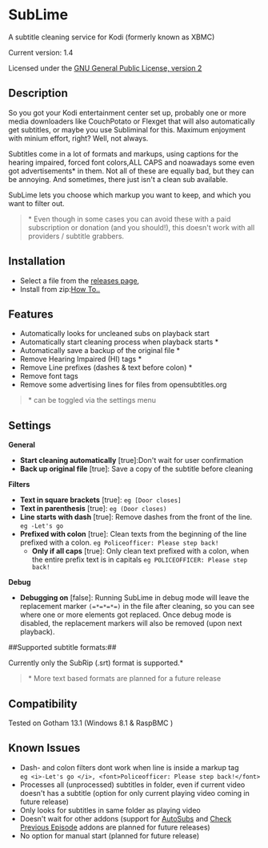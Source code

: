 # SubLime #
A subtitle cleaning service for Kodi (formerly known as XBMC)

Current version: 1.4

Licensed under the [GNU General Public License, version 2](http://www.gnu.org/licenses/gpl-2.0.html "http://www.gnu.org/licenses/gpl-2.0.html")

## Description ##
So you got your Kodi entertainment center set up, probably one or more media downloaders like CouchPotato or Flexget that will also automatically get subtitles, or maybe you use Subliminal for this. Maximum enjoyment with minium effort, right? Well, not always.

Subtitles come in a lot of formats and markups, using  captions for the hearing impaired,  forced font colors,ALL CAPS and noawadays some even got advertisements* in them. Not all of these are equally bad, but they can be annoying. And sometimes, there just isn't a clean sub available.

SubLime lets you choose which markup you want to keep, and which you want to filter out.

> \* Even though in some cases you can avoid these with a paid subscription or donation (and you should!), this doesn't work with all providers / subtitle grabbers.


## Installation ##


- Select a file from the [releases page](https://github.com/tlverwijst/SubLime/releases "https://github.com/tlverwijst/SubLime/releases"),
- Install from zip:[How To..](http://kodi.wiki/view/How_to_install_an_Add-on_from_a_zip_file "http://kodi.wiki/view/How_to_install_an_Add-on_from_a_zip_file")


## Features ##

 - Automatically looks for uncleaned subs on playback start
 - Automatically start cleaning process when playback starts *
 - Automatically save a backup of the original file *
 - Remove Hearing Impaired (HI) tags *
 - Remove Line prefixes (dashes & text before colon) *
 - Remove font tags 
 - Remove some advertising lines for files from opensubtitles.org
 
> \* can be toggled via the settings menu

## Settings ##

**General**

- **Start cleaning automatically** [true]:Don't wait for user confirmation
- **Back up original file** [true]: Save a copy of the subtitle before cleaning

**Filters**

- **Text in square brackets** [true]: `eg [Door closes]`
- **Text in parenthesis** [true]: `eg (Door closes)`
- **Line starts with dash** [true]: Remove dashes from the front of the line. `eg -Let's go`
- **Prefixed with colon** [true]: Clean texts from the beginning of the line prefixed with a colon. `eg Policeofficer: Please step back!`
	- **Only if all caps** [true]: Only clean text prefixed with a colon, when the entire prefix text is in capitals `eg POLICEOFFICER: Please step back!`

**Debug**

- **Debugging on** [false]: Running SubLime in debug mode will leave the replacement marker `(=*=*=*=)` in the file after cleaning, so you can see where one or more elements got replaced. Once debug mode is disabled, the replacement markers will also be removed (upon next playback). 

 
##Supported subtitle formats:##
 
Currently only the SubRip (.srt) format is supported.*


> \* More text based formats are planned for a future release 


## Compatibility ##
Tested on Gotham 13.1 (Windows 8.1 & RaspBMC )


## Known Issues ##

- Dash- and colon filters dont work when line is inside a  markup tag  
`eg <i>-Let's go </i>, <font>Policeofficer: Please step back!</font>`
- Processes all (unprocessed) subtitles in folder, even if current video doesn't has a subtitle (option for only current playing video coming in future release)
- Only looks for subtitles in same folder as playing video
- Doesn't wait for other addons (support for [AutoSubs](http://kodi.wiki/view/Add-on:AutoSubs "http://kodi.wiki/view/Add-on:AutoSubs") and [Check Previous Episode](http://kodi.wiki/view/Add-on:XBMC_Check_Previous_Episode "http://kodi.wiki/view/Add-on:XBMC_Check_Previous_Episode") addons are planned for future releases)
- No option for manual start (planned for future release)

